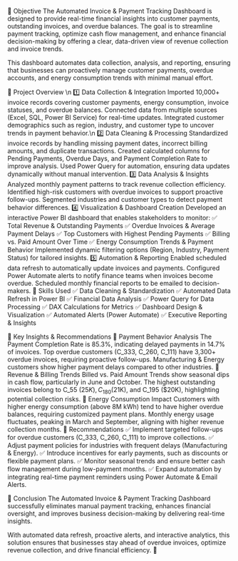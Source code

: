 📌 Objective
The Automated Invoice & Payment Tracking Dashboard is designed to provide real-time financial insights into customer payments, outstanding invoices, and overdue balances. The goal is to streamline payment tracking, optimize cash flow management, and enhance financial decision-making by offering a clear, data-driven view of revenue collection and invoice trends.

This dashboard automates data collection, analysis, and reporting, ensuring that businesses can proactively manage customer payments, overdue accounts, and energy consumption trends with minimal manual effort.

📍 Project Overview \n
1️⃣ Data Collection & Integration
Imported 10,000+ invoice records covering customer payments, energy consumption, invoice statuses, and overdue balances.
Connected data from multiple sources (Excel, SQL, Power BI Service) for real-time updates.
Integrated customer demographics such as region, industry, and customer type to uncover trends in payment behavior.\n
2️⃣ Data Cleaning & Processing
Standardized invoice records by handling missing payment dates, incorrect billing amounts, and duplicate transactions.
Created calculated columns for Pending Payments, Overdue Days, and Payment Completion Rate to improve analysis.
Used Power Query for automation, ensuring data updates dynamically without manual intervention.
3️⃣ Data Analysis & Insights
Analyzed monthly payment patterns to track revenue collection efficiency.
Identified high-risk customers with overdue invoices to support proactive follow-ups.
Segmented industries and customer types to detect payment behavior differences.
4️⃣ Visualization & Dashboard Creation
Developed an interactive Power BI dashboard that enables stakeholders to monitor:
✅ Total Revenue & Outstanding Payments
✅ Overdue Invoices & Average Payment Delays
✅ Top Customers with Highest Pending Payments
✅ Billing vs. Paid Amount Over Time
✅ Energy Consumption Trends & Payment Behavior
Implemented dynamic filtering options (Region, Industry, Payment Status) for tailored insights.
5️⃣ Automation & Reporting
Enabled scheduled data refresh to automatically update invoices and payments.
Configured Power Automate alerts to notify finance teams when invoices become overdue.
Scheduled monthly financial reports to be emailed to decision-makers.
📌 Skills Used
✅ Data Cleaning & Standardization
✅ Automated Data Refresh in Power BI
✅ Financial Data Analysis
✅ Power Query for Data Processing
✅ DAX Calculations for Metrics
✅ Dashboard Design & Visualization
✅ Automated Alerts (Power Automate)
✅ Executive Reporting & Insights

📍 Key Insights & Recommendations
🔹 Payment Behavior Analysis
The Payment Completion Rate is 85.3%, indicating delayed payments in 14.7% of invoices.
Top overdue customers (C_333, C_260, C_111) have 3,300+ overdue invoices, requiring proactive follow-ups.
Manufacturing & Energy customers show higher payment delays compared to other industries.
🔹 Revenue & Billing Trends
Billed vs. Paid Amount Trends show seasonal dips in cash flow, particularly in June and October.
The highest outstanding invoices belong to C_55 ($25K), C_180 ($21K), and C_195 ($20K), highlighting potential collection risks.
🔹 Energy Consumption Impact
Customers with higher energy consumption (above 8M kWh) tend to have higher overdue balances, requiring customized payment plans.
Monthly energy usage fluctuates, peaking in March and September, aligning with higher revenue collection months.
📌 Recommendations
✅ Implement targeted follow-ups for overdue customers (C_333, C_260, C_111) to improve collections.
✅ Adjust payment policies for industries with frequent delays (Manufacturing & Energy).
✅ Introduce incentives for early payments, such as discounts or flexible payment plans.
✅ Monitor seasonal trends and ensure better cash flow management during low-payment months.
✅ Expand automation by integrating real-time payment reminders using Power Automate & Email Alerts.

📌 Conclusion
The Automated Invoice & Payment Tracking Dashboard successfully eliminates manual payment tracking, enhances financial oversight, and improves business decision-making by delivering real-time insights.

With automated data refresh, proactive alerts, and interactive analytics, this solution ensures that businesses stay ahead of overdue invoices, optimize revenue collection, and drive financial efficiency. 🚀
